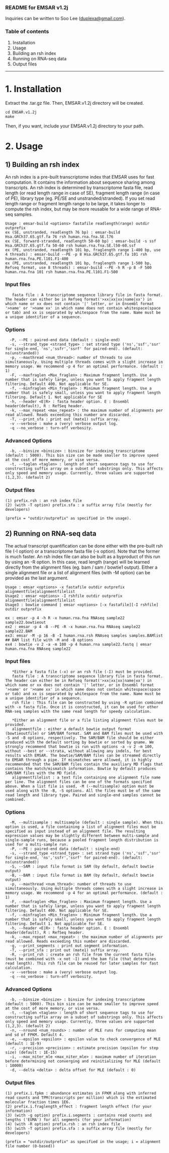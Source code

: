 ### README for EMSAR v1.2j
 Inquiries can be written to Soo Lee (duplexa@gmail.com).
 
 
### Table of contents 

1. Installation
2. Usage
 1. Building an rsh index
 2. Running on RNA-seq data
 3. Output files

***************************


# 1. Installation
 Extract the .tar.gz file. Then, EMSAR.v1.2j directory will be created. 
 
    cd ENSAR.v1.2j
    make

 Then, if you want, include your EMSAR.v1.2j directory to your path.


# 2. Usage
## 1) Building an rsh index

  An rsh index is a pre-built transcriptome index that EMSAR uses for fast computation. It contains the information about sequence sharing among transcripts. An rsh index is determined by transcriptome fasta file, read length (or read length range in case of SE), fragment length range (in case of PE), library type (eg. PE/SE and unstranded/stranded). If you set read length range or fragment length range to be large, it takes longer to compute the rsh index, but may be more reusable for a wide range of RNA-seq samples.

    Usage : emsar-build <options> fastafile readlength(range) outdir outprefix
    ex (SE, unstranded, readlength 76 bp) : emsar-build Hsa.GRCh37.65.gtf.fa 76 rsh human.rna.fna.SE.l76
    ex (SE, forward-stranded, readlength 50-60 bp) : emsar-build -s ssf Hsa.GRCh37.65.gtf.fa 50-60 rsh human.rna.fna.SE.l50-60.ssf
    ex (PE, unstranded, readlength 101 bp, fraglength range 1-400 bp, use 4 threads) : emsar-build --PE -p 8 Hsa.GRCh37.65.gtf.fa 101 rsh human.rna.fna.PE.l101.F1-400
    ex (PE, unstranded, readlength 101 bp, fraglength range 1-500 bp, Refseq format, use 8 threads) : emsar-build --PE -h R -p 8 -F 500 human.rna.fna 101 rsh human.rna.fna.PE.l101.F1-500

### Input files

	   fasta file : A transcriptome sequence library file in fasta format. The header can either be in Refseq format('>xx|xx|xx|name|xx') in which name or xx does not contain '|' letter, or in Ensembl format '>name' or '>name xx' in which name does not contain whitespace(space or tab) and xx is separated by whitespace from the name. Name must be a unique identifier of a sequence.

### Options
	  -P, --PE : paired-end data (default : single-end)
	  -s, --strand_type <strand_type> : set strand type ('ns','ssf','ssr' for single-end, 'ns','ssfr','ssrf' for paired-end). (default: ns(unstranded))
	  -p, --maxthread <num_thread>: number of threads to use simultaneously. Using multiple threads comes with a slight increase in memory usage. We recommend -p 4 for an optimal performance. (default : 1)
	  -F, --maxfraglen <Max_fraglen> : Maximum fragment length. Use a number that is safely large, unless you want to apply fragment length filtering. Default 400. Not applicable for SE.
	  -f, --minfraglen <Min_fraglen> : Minimum fragment length. Use a number that is safely small, unless you want to apply fragment length filtering. Default 1. Not applicable for SE
	  -h, --header <E|R> : fasta header option. E : Ensembl header(default), R : RefSeq header.
	  -k, --max_repeat <max_repeat> : the maximum number of alignments per read allowed. Reads exceeding this number are discarded.
	  -T, --print_sfa : print out (mate1) suffix array.
	  -v --verbose : make a (very) verbose output log.
	  -q --no_verbose : turn-off verbosity.

### Advanced Options
	  -b, --binsize <binsize> : binsize for indexing transcriptome (default : 5000). This bin size can be made smaller to improve speed at the cost of more memory, or vise versa.
	  -t, --taglen <taglen> : length of short sequence tags to use for constructing suffix array on a subset of substrings only. This affects only speed and memory usage. Currently, three values are supported (1,2,3). (default 2)

### Output files
    (1) prefix.rsh : an rsh index file
    (2) (with -T option) prefix.sfa : a suffix array file (mostly for developers)
    
    (prefix = "outdir/outprefix" as specified in the usage).




## 2) Running on RNA-seq data

  The actual transcript quantification can be done either with the pre-built rsh file (-I option) or a transcriptome fasta file (-x option). Note that the former is much faster. An rsh index file can also be built as a byproduct of this run by using an -R option. In this case, read length (range) will be learned directly from the alignment files (eg. bam / sam / bowtie1 output). Either a single alignment file or a list of alignment files (with -M option) can be provided as the last argument.

    Usage : emsar <options> -x fastafile outdir outprefix alignmentfile|alignmentfilelist
    Usage2 : emsar <options> -I rshfile outdir outprefix alignmentfile|alignmentfilelist
    Usage3 : bowtie command | emsar <options> [-x fastafile][-I rshfile] outdir outprefix

    ex : emsar -p 4 -h R -x human.rna.fna RNAseq sample22 sample22.bowtieout
    ex2 : emsar -p 4 -B --PE -R -x human.rna.fna RNAseq sample22 sample22.BAM
    ex3: emsar -M -p 16 -B -I human.rna.rsh RNAseq samples samples.BAMlist   ## BAM list file with -M and -B options
    ex4 : bowtie -v 2 -a -m 100 -p 4 human.rna sample22.fastq | emsar human.rna.fna RNAseq sample22

###	Input files

	   *Either a fasta file (-x) or an rsh file (-I) must be provided.
	   fasta file : A transcriptome sequence library file in fasta format. The header can either be in Refseq format('>xx|xx|xx|name|xx') in which name or xx does not contain '|' letter, or in Ensembl format '>name' or '>name xx' in which name does not contain whitespace(space or tab) and xx is separated by whitespace from the name. Name must be a unique identifier of a sequence.
	   rsh file : This file can be constructed by using -R option combined with -x fasta file. Once it is constructed, it can be used for other RNA-seq samples with the same read length for speedy calculation.

	   *Either an alignment file or a file listing alignment files must be provided.
	   alignmentfile : either a default bowtie output format (bowtieoutfile) or SAM/BAM format. SAM and BAM files must be used with -S and -B options, respectively. The SAM/BAM file should be either produced with the default sorting by bowtie or sorted by qname. We strongly recommend that bowtie is run with options -a -v 2 -m 100, without --best or --strata, without allowing any indels, for best results with EMSAR. The bowtie/SAM/BAM files can be streamed directly to EMSAR through a pipe. If mismatches were allowed, it is highly recommended that the SAM/BAM files contain the auxiliary MD flags that contains the match/mismatch information. Bowtie by default produces SAM/BAM files with the MD field.
	   alignmentfilelist : a text file containing one alignment file name per line. The alignment files can be one of the formats specified above. When a list file is used, -M (--multisample) option must be used along with the -B, -S options. All the files must be of the same read length and library type. Paired and single-end samples cannot be combined.

###	Options
	  -M, --multisample : multisample (default : single sample). When this option is used, a file containing a list of alignment files must be specified as input instead of an alignment file. The resulting expression values may be slightly different between multi-sample and single-sample runs, because a pooled fragment length distribution is used for a multi-sample run.
	  -P, --PE : paired-end data (default : single-end)
	  -s, --strand_type <strand_type> : set strand type ('ns','ssf','ssr' for single-end, 'ns','ssfr','ssrf' for paired-end). (default: ns(unstranded))
	  -S, --SAM : input file format is SAM (by default, default bowtie output)
	  -B, --BAM : input file format is BAM (by default, default bowtie output)
	  -p, --maxthread <num_thread>: number of threads to use simultaneously. Using multiple threads comes with a slight increase in memory usage. We recommend -p 4 for an optimal performance. (default : 1)
	  -F, --maxfraglen <Max_fraglen> : Maximum fragment length. Use a number that is safely large, unless you want to apply fragment length filtering. Default 400. Not applicable for SE.
	  -f, --minfraglen <Min_fraglen> : Minimum fragment length. Use a number that is safely small, unless you want to apply fragment length filtering. Default 1. Not applicable for SE.
	  -h, --header <E|R> : fasta header option. E : Ensembl header(default), R : RefSeq header.
	  -k, --max_repeat <max_repeat> : the maximum number of alignments per read allowed. Reads exceeding this number are discarded.
	  -g, --print_segments : print out segment information.
	  -T, --print_sfa : print out (mate1) suffix array.
	  -R, --print_rsh : create an rsh file from the current fasta file (must be combined with -x not -I) and the bam file (that determines read length). This rsh file can be reused for later samples for fast calculation.
	  -v --verbose : make a (very) verbose output log.
	  -q --no_verbose : turn-off verbosity.

### Advanced Options
	  -b, --binsize <binsize> : binsize for indexing transcriptome (default : 5000). This bin size can be made smaller to improve speed at the cost of more memory, or vise versa.
	  -t, --taglen <taglen> : length of short sequence tags to use for constructing suffix array on a subset of substrings only. This affects only speed and memory usage. Currently, three values are supported (1,2,3). (default 2)
	  -n, --nround <num_rounds> : number of MLE runs for computing mean and sd of FPKM. Default 4.
	  -e, --epsilon <epsilon> : epsilon value to check convergence of MLE (default : 1E-9)
	  -r, --precision <precision> : estimate precision (epsilon for step size) (default : 1E-15)
	  -i, --max_niter_mle <max_niter_mle> : maximum number of iteration before determining not converging and reinitializing for MLE (default : 10000)
	  -d, --delta <delta> : delta offset for MLE (default : 0)

### Output files
    (1) prefix.i.fpkm : abundance estimates in FPKM along with inferred read counts and TPM(transcripts per million) which is the estimated molecular fraction times 1E6.
    (2) prefix.i.fraglength_effect : fragment length effect (for your information)
    (3) (with -g option) prefix.i.segments : contains read counts and lengths ('EUMA') for all segments (for your information)
    (4) (with -R option) prefix.rsh : an rsh index file
    (5) (with -T option) prefix.sfa : a suffix array file (mostly for developers)

    (prefix = "outdir/outprefix" as specified in the usage; i = alignment file number (0-based))
